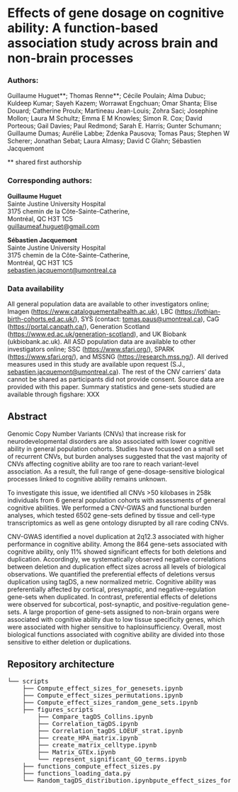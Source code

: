 # Effects of gene dosage on cognitive ability: A function-based association study across brain and non-brain processes

### Authors:

Guillaume Huguet**; Thomas Renne**; Cécile Poulain; Alma Dubuc; Kuldeep Kumar; Sayeh Kazem; Worrawat Engchuan; Omar Shanta;  Elise Douard; Catherine Proulx; Martineau Jean-Louis; Zohra Saci; Josephine Mollon; Laura M Schultz; Emma E M Knowles; Simon R. Cox; David Porteous; Gail Davies; Paul Redmond; Sarah E. Harris; Gunter Schumann; Guillaume Dumas; Aurélie Labbe;  Zdenka Pausova; Tomas Paus; Stephen W Scherer; Jonathan Sebat; Laura Almasy; David C Glahn; Sébastien Jacquemont

** shared first authorship

### Corresponding authors:

**Guillaume Huguet**\
Sainte Justine University Hospital\
3175 chemin de la Côte-Sainte-Catherine,\
Montréal, QC H3T 1C5\
guillaumeaf.huguet@gmail.com
 
**Sébastien Jacquemont**\
Sainte Justine University Hospital\
3175 chemin de la Côte-Sainte-Catherine,\
Montréal, QC H3T 1C5\
sebastien.jacquemont@umontreal.ca

### Data availability
All general population data are available to other investigators online; Imagen (https://www.cataloguementalhealth.ac.uk), LBC (https://lothian-birth-cohorts.ed.ac.uk/), SYS (contact: tomas.paus@umontreal.ca), CaG (https://portal.canpath.ca/), Generation Scotland (https://www.ed.ac.uk/generation-scotland), and UK Biobank (ukbiobank.ac.uk). All ASD population data are available to other investigators online; SSC (https://www.sfari.org/), SPARK (https://www.sfari.org/), and MSSNG (https://research.mss.ng/). All derived measures used in this study are available upon request (S.J., sebastien.jacquemont@umontreal.ca). The rest of the CNV carriers’ data cannot be shared as participants did not provide consent. Source data are provided with this paper. Summary statistics and gene-sets studied are available through figshare: XXX

## Abstract
Genomic Copy Number Variants (CNVs) that increase risk for neurodevelopmental disorders are also associated with lower cognitive ability in general population cohorts. Studies have focussed on a small set of recurrent CNVs, but burden analyses suggested that the vast majority of CNVs affecting cognitive ability are too rare to reach variant-level association. As a result, the full range of gene-dosage-sensitive biological processes linked to cognitive ability remains unknown.

To investigate this issue, we identified all CNVs >50 kilobases in 258k individuals from 6 general population cohorts with assessments of general cognitive abilities. We performed a CNV-GWAS and functional burden analyses, which tested 6502 gene-sets defined by tissue and cell-type transcriptomics as well as gene ontology disrupted by all rare coding CNVs.

CNV-GWAS identified a novel duplication at 2q12.3 associated with higher performance in cognitive ability. Among the 864 gene-sets associated with cognitive ability, only 11% showed significant effects for both deletions and duplication. Accordingly, we systematically observed negative correlations between deletion and duplication effect sizes across all levels of biological observations. We quantified the preferential effects of deletions versus duplication using tagDS, a new normalized metric. Cognitive ability was preferentially affected by cortical, presynaptic, and negative-regulation gene-sets when duplicated. In contrast, preferential effects of deletions were observed for subcortical, post-synaptic, and positive-regulation gene-sets. A large proportion of gene-sets assigned to non-brain organs were associated with cognitive ability due to low tissue specificity genes, which were associated with higher sensitive to haploinsufficiency. Overall, most biological functions associated with cognitive ability are divided into those sensitive to either deletion or duplications.

## Repository architecture
<pre>
└── scripts
    ├── Compute_effect_sizes_for_genesets.ipynb
    ├── Compute_effect_sizes_permutations.ipynb
    ├── Compute_effect_sizes_random_gene_sets.ipynb
    ├── figures_scripts
        ├── Compare_tagDS_Collins.ipynb
        ├── Correlation_tagDS.ipynb
        ├── Correlation_tagDS_LOEUF_strat.ipynb
        ├── create_HPA_matrix.ipynb
        ├── create_matrix_celltype.ipynb
        ├── Matrix_GTEx.ipynb
        └── represent_significant_GO_terms.ipynb
    ├── functions_compute_effect_sizes.py
    ├── functions_loading_data.py
    └── Random_tagDS_distribution.ipynbpute_effect_sizes_for_genesets.ipynb

</pre>

